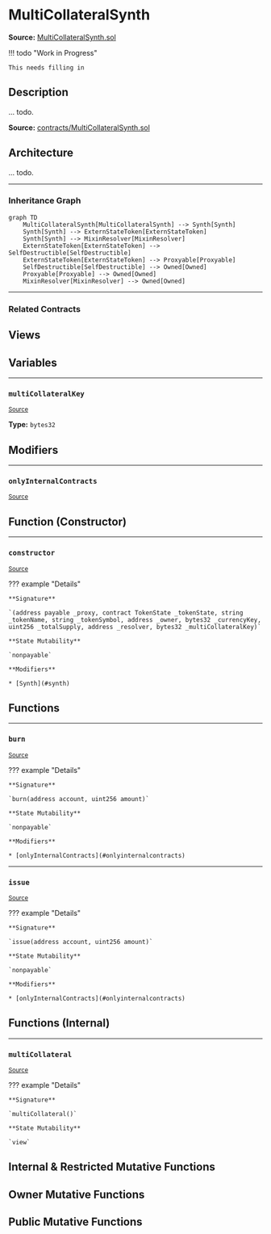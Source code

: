 # MultiCollateralSynth

**Source:** [MultiCollateralSynth.sol](https://github.com/Synthetixio/synthetix/blob/master/contracts/MultiCollateralSynth.sol)


!!! todo "Work in Progress"


    This needs filling in

## Description

... todo.



**Source:** [contracts/MultiCollateralSynth.sol](https://github.com/Synthetixio/synthetix/tree/develop/contracts/MultiCollateralSynth.sol)

## Architecture

... todo.


<!--centered-image>
    ![Architecture Graph](../img/graphs/todo-architecture.svg)
</centered-image-->









---
### Inheritance Graph

```mermaid
graph TD
    MultiCollateralSynth[MultiCollateralSynth] --> Synth[Synth]
    Synth[Synth] --> ExternStateToken[ExternStateToken]
    Synth[Synth] --> MixinResolver[MixinResolver]
    ExternStateToken[ExternStateToken] --> SelfDestructible[SelfDestructible]
    ExternStateToken[ExternStateToken] --> Proxyable[Proxyable]
    SelfDestructible[SelfDestructible] --> Owned[Owned]
    Proxyable[Proxyable] --> Owned[Owned]
    MixinResolver[MixinResolver] --> Owned[Owned]
```


---
### Related Contracts

## Views

## Variables


---
### `multiCollateralKey`

<sub>[Source](https://github.com/Synthetixio/synthetix/tree/develop/contracts/MultiCollateralSynth.sol#L9)</sub>





**Type:** `bytes32`

## Modifiers


---
### `onlyInternalContracts`

<sub>[Source](https://github.com/Synthetixio/synthetix/tree/develop/contracts/MultiCollateralSynth.sol#L58)</sub>



## Function (Constructor)


---
### `constructor`

<sub>[Source](https://github.com/Synthetixio/synthetix/tree/develop/contracts/MultiCollateralSynth.sol#L13)</sub>



??? example "Details"

    **Signature**

    `(address payable _proxy, contract TokenState _tokenState, string _tokenName, string _tokenSymbol, address _owner, bytes32 _currencyKey, uint256 _totalSupply, address _resolver, bytes32 _multiCollateralKey)`

    **State Mutability**

    `nonpayable`

    **Modifiers**

    * [Synth](#synth)

## Functions


---
### `burn`

<sub>[Source](https://github.com/Synthetixio/synthetix/tree/develop/contracts/MultiCollateralSynth.sol#L51)</sub>



??? example "Details"

    **Signature**

    `burn(address account, uint256 amount)`

    **State Mutability**

    `nonpayable`

    **Modifiers**

    * [onlyInternalContracts](#onlyinternalcontracts)


---
### `issue`

<sub>[Source](https://github.com/Synthetixio/synthetix/tree/develop/contracts/MultiCollateralSynth.sol#L42)</sub>



??? example "Details"

    **Signature**

    `issue(address account, uint256 amount)`

    **State Mutability**

    `nonpayable`

    **Modifiers**

    * [onlyInternalContracts](#onlyinternalcontracts)

## Functions (Internal)


---
### `multiCollateral`

<sub>[Source](https://github.com/Synthetixio/synthetix/tree/develop/contracts/MultiCollateralSynth.sol#L31)</sub>



??? example "Details"

    **Signature**

    `multiCollateral()`

    **State Mutability**

    `view`

## Internal & Restricted Mutative Functions

## Owner Mutative Functions

## Public Mutative Functions

